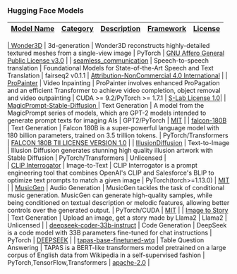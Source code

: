 ### Hugging Face Models <a href="Hugging Face Models"/>
|                                                     Model Name                                                      |            Category            |                                                                                                  Description                                                                                                  |                          Framework                          |                                               License                                               |
| :-----------------------------------------------------------------------------------------------------------------: | :----------------------------: | :-----------------------------------------------------------------------------------------------------------------------------------------------------------------------------------------------------------: | :---------------------------------------------------------: | :-------------------------------------------------------------------------------------------------: |
                           
|                  [Wonder3D](https://github.com/xxlong0/Wonder3D/tree/main)                                          |         3d-generation          |                  Wonder3D reconstructs highly-detailed textured meshes from a single-view image                                                                                                              |                             PyTorch                                       | [GNU Affero General Public License v3.0](https://github.com/xxlong0/Wonder3D/blob/main/LICENSE)                      |
|                 [seamless_communication](https://github.com/facebookresearch/seamless_communication)                | Speech-to-speech translation   |                          Foundational Models for State-of-the-Art Speech and Text Translation                                                                                                                 |                               fairseq2 v0.1.1                    |         [ Attribution-NonCommercial 4.0 International](https://github.com/facebookresearch/seamless_communication/blob/main/LICENSE) |
|                  [ProPainter](https://github.com/sczhou/ProPainter)                                                 |    Video Inpainting            |           ProPainter involves enhanced ProPagation and an efficient Transformer to achieve video completion, object removal and video outpainting                                                            |            CUDA >= 9.2/PyTorch >= 1.7.1                   |        [S-Lab License 1.0](https://github.com/sczhou/ProPainter/blob/main/LICENSE)|
|          [MagicPrompt-Stable-Diffusion ](https://huggingface.co/Gustavosta/MagicPrompt-Stable-Diffusion/tree/main)  |         Text Generation        |           A model from the MagicPrompt series of models, which are GPT-2 models intended to generate prompt texts for imaging AIs                                                                            |                GPT2/PyTorch                               | [MIT](https://github.com/Gustavosta/MagicPrompt-Card/blob/main/LICENSE) |
|        [falcon-180B](https://huggingface.co/tiiuae/falcon-180B/tree/main)                                           |         Text Generation        |              Falcon 180B is a super-powerful language model with 180 billion parameters, trained on 3.5 trillion tokens.                                                                                     |                PyTorch/Transformers                       | [FALCON 180B TII LICENSE VERSION 1.0](https://huggingface.co/tiiuae/falcon-180B/blob/main/LICENSE.txt) |
|    [IllusionDiffusion](https://huggingface.co/spaces/AP123/IllusionDiffusion/tree/main)                             |         Text-to-Image          |                 Illusion Diffusion generates stunning high quality illusion artwork with Stable Diffusion                                                                                                    |                PyTorch/Transformers                       |                                   Unlicensed                                                            |    
|  [CLIP Interrogator](https://github.com/pharmapsychotic/clip-interrogator)                                          |         Image-to-Text          |                CLIP Interrogator is a prompt engineering tool that combines OpenAI's CLIP and Salesforce's BLIP to optimize text prompts to match a given image                                             |                 PyTorch(torch>=1.13.0)                              |          [MIT](https://github.com/pharmapsychotic/clip-interrogator/blob/main/LICENSE)    |
|   [MusicGen](https://huggingface.co/spaces/facebook/MusicGen/tree/main)                                             |        Audio Generation        |               MusicGen tackles the task of conditional music generation.  MusicGen can generate high-quality samples, while being conditioned on textual description or melodic features, allowing better controls over the generated output. |    PyTorch/CUDA      | [MIT](https://huggingface.co/spaces/facebook/MusicGen/blob/main/LICENSE)  |
|      [Image to Story](https://huggingface.co/spaces/fffiloni/Image-to-Story/tree/main)                              |         Text Generation        |                              Upload an image, get a story made by Llama2                                                                                                                                    |                 Llama2                                              |                  Unlicensed                                                                    |
| [deepseek-coder-33b-instruct](https://huggingface.co/spaces/deepseek-ai/deepseek-coder-33b-instruct/tree/main)      |          Code Generation       |            DeepSeek is a code model with 33B parameters fine-tuned for chat instructions  |    PyTorch           | [DEEPSEEK](https://huggingface.co/deepseek-ai/deepseek-coder-33b-instruct/blob/main/LICENSE) |
| [tapas-base-finetuned-wtq](https://huggingface.co/google/tapas-base-finetuned-wtq/tree/main)                        |    Table Question Answering    |            TAPAS is a BERT-like transformers model pretrained on a large corpus of English data from Wikipedia in a self-supervised fashion                                                                 |             PyTorch,TensorFlow,Transformers                      | [apache-2.0](https://choosealicense.com/licenses/apache-2.0/) |
